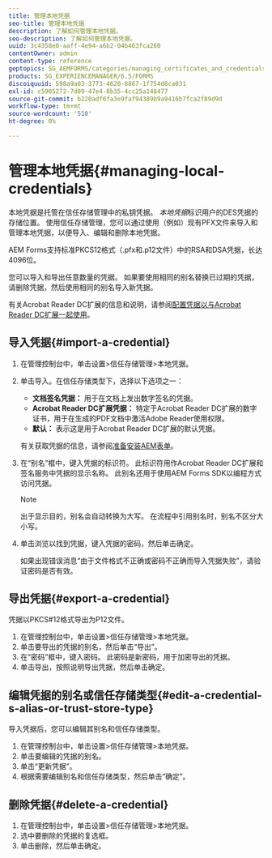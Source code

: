```yaml
---
title: 管理本地凭据
seo-title: 管理本地凭据
description: 了解如何管理本地凭据。
seo-description: 了解如何管理本地凭据。
uuid: 3c4358e0-aaff-4e94-a6b2-04b463fca260
contentOwner: admin
content-type: reference
geptopics: SG_AEMFORMS/categories/managing_certificates_and_credentials
products: SG_EXPERIENCEMANAGER/6.5/FORMS
discoiquuid: 598a9a03-3773-4620-8867-1f754d8ca031
exl-id: c5905272-7d09-47e4-8b35-4cc25a148477
source-git-commit: b220adf6fa3e9faf94389b9a9416b7fca2f89d9d
workflow-type: tm+mt
source-wordcount: '510'
ht-degree: 0%

---
```


# 管理本地凭据{#managing-local-credentials}

本地凭据是托管在信任存储管理中的私钥凭据。 *本地凭据*&#x200B;标识用户的DES凭据的存储位置。 使用信任存储管理，您可以通过使用（例如）现有PFX文件来导入和管理本地凭据，以便导入、编辑和删除本地凭据。

AEM Forms支持标准PKCS12格式（.pfx和.p12文件）中的RSA和DSA凭据，长达4096位。

您可以导入和导出任意数量的凭据。 如果要使用相同的别名替换已过期的凭据，请删除凭据，然后使用相同的别名导入新凭据。

有关Acrobat Reader DC扩展的信息和说明，请参阅[配置凭据以与Acrobat Reader DC扩展一起使用](/help/forms/using/admin-help/configuring-credentials-acrobat-reader-dc.md#configuring-credentials-for-use-with-acrobat-reader-dc-extensions)。

## 导入凭据{#import-a-credential}

1. 在管理控制台中，单击设置>信任存储管理>本地凭据。
1. 单击导入。在信任存储类型下，选择以下选项之一：

   * **文档签名凭据：** 用于在文档上发出数字签名的凭据。
   * **Acrobat Reader DC扩展凭据：** 特定于Acrobat Reader DC扩展的数字证书，用于在生成的PDF文档中激活Adobe Reader使用权限。
   * **默认：** 表示这是用于Acrobat Reader DC扩展的默认凭据。

   有关获取凭据的信息，请参阅[准备安装AEM表单](https://www.adobe.com/go/learn_aemforms_prepareInstallsingle_63)。

1. 在“别名”框中，键入凭据的标识符。 此标识符用作Acrobat Reader DC扩展和签名服务中凭据的显示名称。 此别名还用于使用AEM Forms SDK以编程方式访问凭据。

   >[!NOTE]
   >
   >出于显示目的，别名会自动转换为大写。 在流程中引用别名时，别名不区分大小写。

1. 单击浏览以找到凭据，键入凭据的密码，然后单击确定。

   如果出现错误消息“由于文件格式不正确或密码不正确而导入凭据失败”，请验证密码是否有效。

## 导出凭据{#export-a-credential}

凭据以PKCS#12格式导出为P12文件。

1. 在管理控制台中，单击设置>信任存储管理>本地凭据。
1. 单击要导出的凭据的别名，然后单击“导出”。
1. 在“密码”框中，键入密码。 此密码是新密码，用于加密导出的凭据。
1. 单击导出，按照说明导出凭据，然后单击确定。

## 编辑凭据的别名或信任存储类型{#edit-a-credential-s-alias-or-trust-store-type}

导入凭据后，您可以编辑其别名和信任存储类型。

1. 在管理控制台中，单击设置>信任存储管理>本地凭据。
1. 单击要编辑的凭据的别名。
1. 单击“更新凭据”。
1. 根据需要编辑别名和信任存储类型，然后单击“确定”。

## 删除凭据{#delete-a-credential}

1. 在管理控制台中，单击设置>信任存储管理>本地凭据。
1. 选中要删除的凭据的复选框。
1. 单击删除，然后单击确定。
